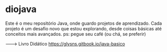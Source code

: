 # diojava
 Este é o meu repositório Java, onde guardo projetos de aprendizado. Cada projeto é um desafio novo que estou explorando, desde coisas básicas até conceitos mais avançados. 
 ps: pegue seu café (ou chá, se preferir)

---> Livro Didático https://glysns.gitbook.io/java-basico
